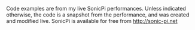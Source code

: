 Code examples are from my live SonicPi performances.
Unless indicated otherwise, the code is a snapshot from the performance, and was created and modified live.
SonicPi is available for free from http://sonic-pi.net
